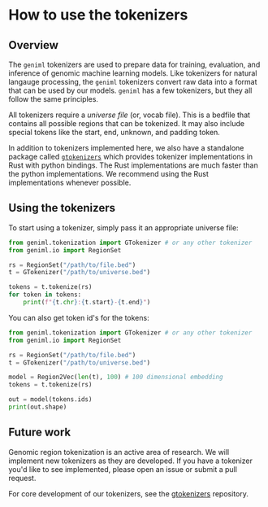 # How to use the tokenizers
## Overview
The `geniml` tokenizers are used to prepare data for training, evaluation, and inference of genomic machine learning models. Like tokenizers for natural langauge processing, the `geniml` tokenizers convert raw data into a format that can be used by our models. `geniml` has a few tokenizers, but they all follow the same principles.

All tokenizers require a *universe file* (or, vocab file). This is a bedfile that contains all possible regions that can be tokenized. It may also include special tokens like the start, end, unknown, and padding token.

In addition to tokenizers implemented here, we also have a standalone package called [`gtokenizers`](https://github.com/databio/gtokenizers) which provides tokenizer implementations in Rust with python bindings. The Rust implementations are much faster than the python implementations. We recommend using the Rust implementations whenever possible.

## Using the tokenizers
To start using a tokenizer, simply pass it an appropriate universe file:

```python
from geniml.tokenization import GTokenizer # or any other tokenizer
from geniml.io import RegionSet

rs = RegionSet("/path/to/file.bed")
t = GTokenizer("/path/to/universe.bed")

tokens = t.tokenize(rs)
for token in tokens:
    print(f"{t.chr}:{t.start}-{t.end}")
```

You can also get token id's for the tokens:

```python
from geniml.tokenization import GTokenizer # or any other tokenizer
from geniml.io import RegionSet

rs = RegionSet("/path/to/file.bed")
t = GTokenizer("/path/to/universe.bed")

model = Region2Vec(len(t), 100) # 100 dimensional embedding
tokens = t.tokenize(rs)

out = model(tokens.ids)
print(out.shape)
```

## Future work
Genomic region tokenization is an active area of research. We will implement new tokenizers as they are developed. If you have a tokenizer you'd like to see implemented, please open an issue or submit a pull request.

For core development of our tokenizers, see the [gtokenizers](https://github.com/databio/gtokenizers) repository.
